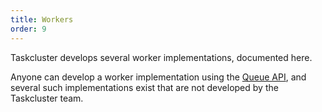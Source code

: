 ```yaml
---
title: Workers
order: 9
---
```


Taskcluster develops several worker implementations, documented here.

Anyone can develop a worker implementation using the [Queue API](/reference/platform/queue/references/api), and several such implementations exist that are not developed by the Taskcluster team.
